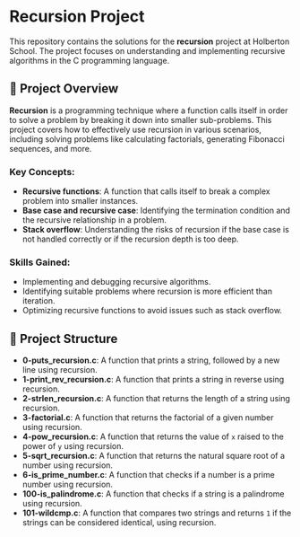 # Recursion Project

This repository contains the solutions for the **recursion** project at Holberton School. The project focuses on understanding and implementing recursive algorithms in the C programming language.

## 📝 Project Overview

**Recursion** is a programming technique where a function calls itself in order to solve a problem by breaking it down into smaller sub-problems. This project covers how to effectively use recursion in various scenarios, including solving problems like calculating factorials, generating Fibonacci sequences, and more.

### Key Concepts:
- **Recursive functions**: A function that calls itself to break a complex problem into smaller instances.
- **Base case and recursive case**: Identifying the termination condition and the recursive relationship in a problem.
- **Stack overflow**: Understanding the risks of recursion if the base case is not handled correctly or if the recursion depth is too deep.
  
### Skills Gained:
- Implementing and debugging recursive algorithms.
- Identifying suitable problems where recursion is more efficient than iteration.
- Optimizing recursive functions to avoid issues such as stack overflow.

## 📂 Project Structure

- **0-puts_recursion.c**: A function that prints a string, followed by a new line using recursion.
- **1-print_rev_recursion.c**: A function that prints a string in reverse using recursion.
- **2-strlen_recursion.c**: A function that returns the length of a string using recursion.
- **3-factorial.c**: A function that returns the factorial of a given number using recursion.
- **4-pow_recursion.c**: A function that returns the value of `x` raised to the power of `y` using recursion.
- **5-sqrt_recursion.c**: A function that returns the natural square root of a number using recursion.
- **6-is_prime_number.c**: A function that checks if a number is a prime number using recursion.
- **100-is_palindrome.c**: A function that checks if a string is a palindrome using recursion.
- **101-wildcmp.c**: A function that compares two strings and returns `1` if the strings can be considered identical, using recursion.
